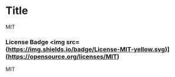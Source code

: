 # Title
  MIT
  ### License Badge <img src=(https://img.shields.io/badge/License-MIT-yellow.svg)](https://opensource.org/licenses/MIT)
  MIT


